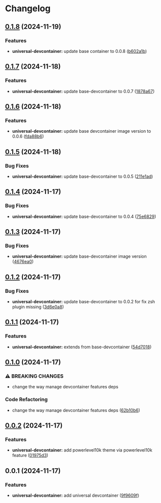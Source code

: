 # Changelog

## [0.1.8](https://github.com/ebizbase/dev-infras/compare/universal-devcontainer@0.1.7...universal-devcontainer@0.1.8) (2024-11-19)


### Features

* **universal-devcontainer:** update base container to 0.0.8 ([b602a1b](https://github.com/ebizbase/dev-infras/commit/b602a1bc11e478fe5c81bfb3b7f17d5c611c7012))

## [0.1.7](https://github.com/ebizbase/dev-infras/compare/universal-devcontainer@0.1.6...universal-devcontainer@0.1.7) (2024-11-18)


### Features

* **universal-devcontainer:** update base-devcontainer to 0.0.7 ([1878a67](https://github.com/ebizbase/dev-infras/commit/1878a6764baa6956a5089f26ae4eaf8da8507b97))

## [0.1.6](https://github.com/ebizbase/dev-infras/compare/universal-devcontainer@0.1.5...universal-devcontainer@0.1.6) (2024-11-18)


### Features

* **universal-devcontainer:** update base devcontainer image version to 0.0.6 ([fda88b6](https://github.com/ebizbase/dev-infras/commit/fda88b60d3bad8d07b80d69d705ab2b80d37ce8c))

## [0.1.5](https://github.com/ebizbase/dev-infras/compare/universal-devcontainer@0.1.4...universal-devcontainer@0.1.5) (2024-11-18)


### Bug Fixes

* **universal-devcontainer:** update base-devcontainer to 0.0.5 ([211e1ad](https://github.com/ebizbase/dev-infras/commit/211e1adb65dd8aed948bbfae63fda095f27e81a6))

## [0.1.4](https://github.com/ebizbase/dev-infras/compare/universal-devcontainer@0.1.3...universal-devcontainer@0.1.4) (2024-11-17)


### Bug Fixes

* **universal-devcontainer:** update base-devcontainer to 0.0.4 ([75e6829](https://github.com/ebizbase/dev-infras/commit/75e6829c721022816ade2106155c65373e814c30))

## [0.1.3](https://github.com/ebizbase/dev-infras/compare/universal-devcontainer@0.1.2...universal-devcontainer@0.1.3) (2024-11-17)


### Bug Fixes

* **universal-devcontainer:** update base-devcontainer image version ([4676ea0](https://github.com/ebizbase/dev-infras/commit/4676ea0306faf3b2b78956659416e021fe909387))

## [0.1.2](https://github.com/ebizbase/dev-infras/compare/universal-devcontainer@0.1.1...universal-devcontainer@0.1.2) (2024-11-17)


### Bug Fixes

* **universal-devcontainer:** update base-devcontainer to 0.0.2 for fix zsh plugin missing ([3d6e0a8](https://github.com/ebizbase/dev-infras/commit/3d6e0a88b4acec8f6d53e0192fd3164af7bb5eb3))

## [0.1.1](https://github.com/ebizbase/dev-infras/compare/universal-devcontainer@0.1.0...universal-devcontainer@0.1.1) (2024-11-17)


### Features

* **universal-devcontainer:** extends from base-devcontainer ([54d7018](https://github.com/ebizbase/dev-infras/commit/54d701843968a42ebb6fd3a44052dc51139e3ded))

## [0.1.0](https://github.com/ebizbase/dev-infras/compare/universal-devcontainer@0.0.2...universal-devcontainer@0.1.0) (2024-11-17)


### ⚠ BREAKING CHANGES

* change the way manage devcontainer features deps

### Code Refactoring

* change the way manage devcontainer features deps ([62b10b6](https://github.com/ebizbase/dev-infras/commit/62b10b6fba8e6a140375bbb0d3c231aba6210a1b))

## [0.0.2](https://github.com/ebizbase/dev-infras/compare/universal-devcontainer@0.0.1...universal-devcontainer@0.0.2) (2024-11-17)


### Features

* **universal-devcontainer:** add powerlevel10k theme via powerlevel10k feature ([01975d3](https://github.com/ebizbase/dev-infras/commit/01975d30d9213192ddee7df8b8083076cede22a5))

## 0.0.1 (2024-11-17)


### Features

* **universal-devcontainer:** add universal devcontainer ([9f9609f](https://github.com/ebizbase/dev-infras/commit/9f9609fb1fc01aee387cbc368c1f207f9078f645))

